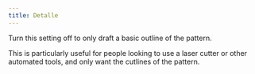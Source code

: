 ```yaml
---
title: Detalle
---
```


Turn this setting off to only draft a basic outline of the pattern.

This is particularly useful for people looking to use a laser cutter or other automated tools, and only want the cutlines of the pattern.

